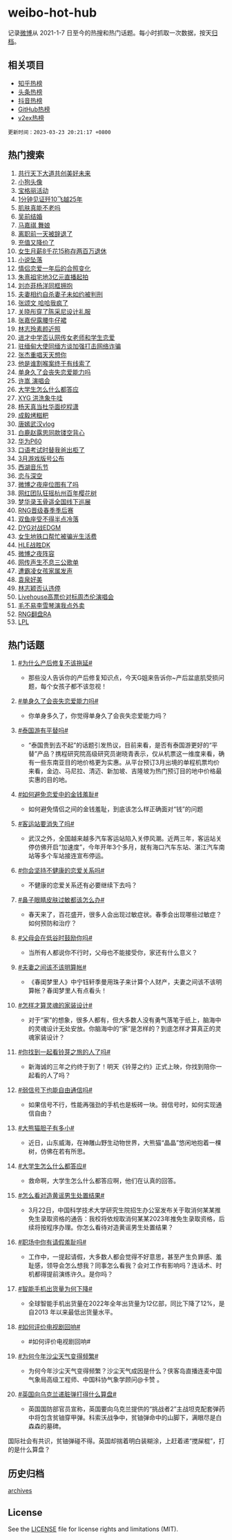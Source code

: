 # weibo-hot-hub

记录[微博](https://www.weibo.com)从 2021-1-7 日至今的热搜和热门话题。每小时抓取一次数据，按天[归档](archives)。

## 相关项目

- [知乎热榜](https://github.com/lonnyzhang423/zhihu-hot-hub)
- [头条热榜](https://github.com/lonnyzhang423/toutiao-hot-hub)
- [抖音热榜](https://github.com/lonnyzhang423/douyin-hot-hub)
- [GitHub热榜](https://github.com/lonnyzhang423/github-hot-hub)
- [v2ex热榜](https://github.com/lonnyzhang423/v2ex-hot-hub)


`更新时间：2023-03-23 20:21:17 +0800`

## 热门搜索

1. [共行天下大道共创美好未来](https://m.weibo.cn/search?containerid=100103type%3D1%26t%3D10%26q%3D%23%E5%85%B1%E8%A1%8C%E5%A4%A9%E4%B8%8B%E5%A4%A7%E9%81%93%E5%85%B1%E5%88%9B%E7%BE%8E%E5%A5%BD%E6%9C%AA%E6%9D%A5%23&stream_entry_id=51&isnewpage=1&extparam=seat%3D1%26pos%3D0%26stream_entry_id%3D51%26cate%3D10103%26dgr%3D0%26c_type%3D51%26filter_type%3Drealtimehot%26display_time%3D1679574075%26pre_seqid%3D167957407583604832226&luicode=10000011&lfid=106003type%253D25%2526t%253D3%2526disable_hot%253D1%2526filter_type%253Drealtimehot)
1. [小狗头像](https://m.weibo.cn/search?containerid=100103type%3D1%26t%3D10%26q%3D%E5%B0%8F%E7%8B%97%E5%A4%B4%E5%83%8F&stream_entry_id=31&isnewpage=1&extparam=seat%3D1%26pos%3D0%26stream_entry_id%3D31%26lcate%3D5001%26realpos%3D1%26filter_type%3Drealtimehot%26flag%3D1%26c_type%3D31%26q%3D%25E5%25B0%258F%25E7%258B%2597%25E5%25A4%25B4%25E5%2583%258F%26cate%3D5001%26dgr%3D0%26band_rank%3D1%26display_time%3D1679574075%26pre_seqid%3D167957407583604832226&luicode=10000011&lfid=106003type%253D25%2526t%253D3%2526disable_hot%253D1%2526filter_type%253Drealtimehot)
1. [宝格丽活动](https://m.weibo.cn/search?containerid=100103type%3D1%26t%3D10%26q%3D%23%E5%AE%9D%E6%A0%BC%E4%B8%BD%E6%B4%BB%E5%8A%A8%23&stream_entry_id=31&isnewpage=1&extparam=seat%3D1%26pos%3D1%26stream_entry_id%3D31%26lcate%3D5001%26realpos%3D2%26filter_type%3Drealtimehot%26flag%3D0%26c_type%3D31%26q%3D%2523%25E5%25AE%259D%25E6%25A0%25BC%25E4%25B8%25BD%25E6%25B4%25BB%25E5%258A%25A8%2523%26cate%3D5001%26dgr%3D0%26band_rank%3D2%26display_time%3D1679574075%26pre_seqid%3D167957407583604832226&luicode=10000011&lfid=106003type%253D25%2526t%253D3%2526disable_hot%253D1%2526filter_type%253Drealtimehot)
1. [1分钟见证歼10飞越25年](https://m.weibo.cn/search?containerid=100103type%3D1%26t%3D10%26q%3D%231%E5%88%86%E9%92%9F%E8%A7%81%E8%AF%81%E6%AD%BC10%E9%A3%9E%E8%B6%8A25%E5%B9%B4%23&stream_entry_id=31&isnewpage=1&extparam=seat%3D1%26pos%3D2%26stream_entry_id%3D31%26lcate%3D5001%26realpos%3D3%26filter_type%3Drealtimehot%26flag%3D0%26c_type%3D31%26q%3D%25231%25E5%2588%2586%25E9%2592%259F%25E8%25A7%2581%25E8%25AF%2581%25E6%25AD%25BC10%25E9%25A3%259E%25E8%25B6%258A25%25E5%25B9%25B4%2523%26cate%3D5001%26dgr%3D0%26band_rank%3D3%26display_time%3D1679574075%26pre_seqid%3D167957407583604832226&luicode=10000011&lfid=106003type%253D25%2526t%253D3%2526disable_hot%253D1%2526filter_type%253Drealtimehot)
1. [肌肤真能不老吗](https://m.weibo.cn/search?containerid=100103type%3D1%26t%3D10%26q%3D%23%E8%82%8C%E8%82%A4%E7%9C%9F%E8%83%BD%E4%B8%8D%E8%80%81%E5%90%97%23&stream_entry_id=31&isnewpage=1&extparam=seat%3D1%26pos%3D3%26stream_entry_id%3D31%26lcate%3D5001%26dgr%3D0%26filter_type%3Drealtimehot%26c_type%3D31%26adid%3D183604%26q%3D%2523%25E8%2582%258C%25E8%2582%25A4%25E7%259C%259F%25E8%2583%25BD%25E4%25B8%258D%25E8%2580%2581%25E5%2590%2597%2523%26cate%3D5001%26band_rank%3D4%26topic_ad%3D1%26display_time%3D1679574075%26pre_seqid%3D167957407583604832226&luicode=10000011&lfid=106003type%253D25%2526t%253D3%2526disable_hot%253D1%2526filter_type%253Drealtimehot)
1. [吴前结婚](https://m.weibo.cn/search?containerid=100103type%3D1%26t%3D10%26q%3D%23%E5%90%B4%E5%89%8D%E7%BB%93%E5%A9%9A%23&stream_entry_id=31&isnewpage=1&extparam=seat%3D1%26pos%3D4%26stream_entry_id%3D31%26lcate%3D5001%26realpos%3D4%26filter_type%3Drealtimehot%26flag%3D1%26c_type%3D31%26q%3D%2523%25E5%2590%25B4%25E5%2589%258D%25E7%25BB%2593%25E5%25A9%259A%2523%26cate%3D5001%26dgr%3D0%26band_rank%3D4%26display_time%3D1679574075%26pre_seqid%3D167957407583604832226&luicode=10000011&lfid=106003type%253D25%2526t%253D3%2526disable_hot%253D1%2526filter_type%253Drealtimehot)
1. [马嘉祺 舞娘](https://m.weibo.cn/search?containerid=100103type%3D1%26t%3D10%26q%3D%E9%A9%AC%E5%98%89%E7%A5%BA+%E8%88%9E%E5%A8%98&stream_entry_id=31&isnewpage=1&extparam=seat%3D1%26pos%3D5%26stream_entry_id%3D31%26lcate%3D5001%26realpos%3D5%26filter_type%3Drealtimehot%26flag%3D1%26c_type%3D31%26q%3D%25E9%25A9%25AC%25E5%2598%2589%25E7%25A5%25BA%2520%25E8%2588%259E%25E5%25A8%2598%26cate%3D5001%26dgr%3D0%26band_rank%3D5%26display_time%3D1679574075%26pre_seqid%3D167957407583604832226&luicode=10000011&lfid=106003type%253D25%2526t%253D3%2526disable_hot%253D1%2526filter_type%253Drealtimehot)
1. [离职前一天被辞退了](https://m.weibo.cn/search?containerid=100103type%3D1%26t%3D10%26q%3D%23%E7%A6%BB%E8%81%8C%E5%89%8D%E4%B8%80%E5%A4%A9%E8%A2%AB%E8%BE%9E%E9%80%80%E4%BA%86%23&stream_entry_id=31&isnewpage=1&extparam=seat%3D1%26pos%3D6%26stream_entry_id%3D31%26lcate%3D5001%26realpos%3D6%26filter_type%3Drealtimehot%26flag%3D2%26c_type%3D31%26q%3D%2523%25E7%25A6%25BB%25E8%2581%258C%25E5%2589%258D%25E4%25B8%2580%25E5%25A4%25A9%25E8%25A2%25AB%25E8%25BE%259E%25E9%2580%2580%25E4%25BA%2586%2523%26cate%3D5001%26dgr%3D0%26band_rank%3D6%26display_time%3D1679574075%26pre_seqid%3D167957407583604832226&luicode=10000011&lfid=106003type%253D25%2526t%253D3%2526disable_hot%253D1%2526filter_type%253Drealtimehot)
1. [充值又降价了](https://m.weibo.cn/search?containerid=100103type%3D1%26t%3D10%26q%3D%23%E5%85%85%E5%80%BC%E5%8F%88%E9%99%8D%E4%BB%B7%E4%BA%86%23&stream_entry_id=31&isnewpage=1&extparam=seat%3D1%26pos%3D7%26stream_entry_id%3D31%26lcate%3D5001%26filter_type%3Drealtimehot%26c_type%3D31%26adid%3D183612%26q%3D%2523%25E5%2585%2585%25E5%2580%25BC%25E5%258F%2588%25E9%2599%258D%25E4%25BB%25B7%25E4%25BA%2586%2523%26cate%3D5001%26dgr%3D0%26band_rank%3D7%26display_time%3D1679574075%26pre_seqid%3D167957407583604832226&luicode=10000011&lfid=106003type%253D25%2526t%253D3%2526disable_hot%253D1%2526filter_type%253Drealtimehot)
1. [女生月薪8千花15称存两百万退休](https://m.weibo.cn/search?containerid=100103type%3D1%26t%3D10%26q%3D%23%E5%A5%B3%E7%94%9F%E6%9C%88%E8%96%AA8%E5%8D%83%E8%8A%B115%E7%A7%B0%E5%AD%98%E4%B8%A4%E7%99%BE%E4%B8%87%E9%80%80%E4%BC%91%23&stream_entry_id=31&isnewpage=1&extparam=seat%3D1%26pos%3D8%26stream_entry_id%3D31%26lcate%3D5001%26realpos%3D7%26filter_type%3Drealtimehot%26flag%3D2%26c_type%3D31%26q%3D%2523%25E5%25A5%25B3%25E7%2594%259F%25E6%259C%2588%25E8%2596%25AA8%25E5%258D%2583%25E8%258A%25B115%25E7%25A7%25B0%25E5%25AD%2598%25E4%25B8%25A4%25E7%2599%25BE%25E4%25B8%2587%25E9%2580%2580%25E4%25BC%2591%2523%26cate%3D5001%26dgr%3D0%26band_rank%3D7%26display_time%3D1679574075%26pre_seqid%3D167957407583604832226&luicode=10000011&lfid=106003type%253D25%2526t%253D3%2526disable_hot%253D1%2526filter_type%253Drealtimehot)
1. [小说坠落](https://m.weibo.cn/search?containerid=100103type%3D1%26t%3D10%26q%3D%23%E5%B0%8F%E8%AF%B4%E5%9D%A0%E8%90%BD%23&stream_entry_id=31&isnewpage=1&extparam=seat%3D1%26pos%3D9%26stream_entry_id%3D31%26lcate%3D5001%26realpos%3D8%26filter_type%3Drealtimehot%26flag%3D1%26c_type%3D31%26q%3D%2523%25E5%25B0%258F%25E8%25AF%25B4%25E5%259D%25A0%25E8%2590%25BD%2523%26cate%3D5001%26dgr%3D0%26band_rank%3D8%26display_time%3D1679574075%26pre_seqid%3D167957407583604832226&luicode=10000011&lfid=106003type%253D25%2526t%253D3%2526disable_hot%253D1%2526filter_type%253Drealtimehot)
1. [情侣恋爱一年后的合照变化](https://m.weibo.cn/search?containerid=100103type%3D1%26t%3D10%26q%3D%23%E6%83%85%E4%BE%A3%E6%81%8B%E7%88%B1%E4%B8%80%E5%B9%B4%E5%90%8E%E7%9A%84%E5%90%88%E7%85%A7%E5%8F%98%E5%8C%96%23&stream_entry_id=31&isnewpage=1&extparam=seat%3D1%26pos%3D10%26stream_entry_id%3D31%26lcate%3D5001%26realpos%3D9%26filter_type%3Drealtimehot%26flag%3D0%26c_type%3D31%26q%3D%2523%25E6%2583%2585%25E4%25BE%25A3%25E6%2581%258B%25E7%2588%25B1%25E4%25B8%2580%25E5%25B9%25B4%25E5%2590%258E%25E7%259A%2584%25E5%2590%2588%25E7%2585%25A7%25E5%258F%2598%25E5%258C%2596%2523%26cate%3D5001%26dgr%3D0%26band_rank%3D9%26display_time%3D1679574075%26pre_seqid%3D167957407583604832226&luicode=10000011&lfid=106003type%253D25%2526t%253D3%2526disable_hot%253D1%2526filter_type%253Drealtimehot)
1. [朱熹祖宅地3亿元直播起拍](https://m.weibo.cn/search?containerid=100103type%3D1%26t%3D10%26q%3D%23%E6%9C%B1%E7%86%B9%E7%A5%96%E5%AE%85%E5%9C%B03%E4%BA%BF%E5%85%83%E7%9B%B4%E6%92%AD%E8%B5%B7%E6%8B%8D%23&stream_entry_id=31&isnewpage=1&extparam=seat%3D1%26pos%3D11%26stream_entry_id%3D31%26lcate%3D5001%26realpos%3D10%26filter_type%3Drealtimehot%26flag%3D0%26c_type%3D31%26q%3D%2523%25E6%259C%25B1%25E7%2586%25B9%25E7%25A5%2596%25E5%25AE%2585%25E5%259C%25B03%25E4%25BA%25BF%25E5%2585%2583%25E7%259B%25B4%25E6%2592%25AD%25E8%25B5%25B7%25E6%258B%258D%2523%26cate%3D5001%26dgr%3D0%26band_rank%3D10%26display_time%3D1679574075%26pre_seqid%3D167957407583604832226&luicode=10000011&lfid=106003type%253D25%2526t%253D3%2526disable_hot%253D1%2526filter_type%253Drealtimehot)
1. [刘亦菲杨洋同框拥抱](https://m.weibo.cn/search?containerid=100103type%3D1%26t%3D10%26q%3D%23%E5%88%98%E4%BA%A6%E8%8F%B2%E6%9D%A8%E6%B4%8B%E5%90%8C%E6%A1%86%E6%8B%A5%E6%8A%B1%23&stream_entry_id=31&isnewpage=1&extparam=seat%3D1%26pos%3D12%26stream_entry_id%3D31%26lcate%3D5001%26realpos%3D11%26filter_type%3Drealtimehot%26flag%3D1%26c_type%3D31%26q%3D%2523%25E5%2588%2598%25E4%25BA%25A6%25E8%258F%25B2%25E6%259D%25A8%25E6%25B4%258B%25E5%2590%258C%25E6%25A1%2586%25E6%258B%25A5%25E6%258A%25B1%2523%26cate%3D5001%26dgr%3D0%26band_rank%3D11%26display_time%3D1679574075%26pre_seqid%3D167957407583604832226&luicode=10000011&lfid=106003type%253D25%2526t%253D3%2526disable_hot%253D1%2526filter_type%253Drealtimehot)
1. [夫妻相约自杀妻子未如约被判刑](https://m.weibo.cn/search?containerid=100103type%3D1%26t%3D10%26q%3D%23%E5%A4%AB%E5%A6%BB%E7%9B%B8%E7%BA%A6%E8%87%AA%E6%9D%80%E5%A6%BB%E5%AD%90%E6%9C%AA%E5%A6%82%E7%BA%A6%E8%A2%AB%E5%88%A4%E5%88%91%23&stream_entry_id=31&isnewpage=1&extparam=seat%3D1%26pos%3D13%26stream_entry_id%3D31%26lcate%3D5001%26realpos%3D12%26filter_type%3Drealtimehot%26flag%3D2%26c_type%3D31%26q%3D%2523%25E5%25A4%25AB%25E5%25A6%25BB%25E7%259B%25B8%25E7%25BA%25A6%25E8%2587%25AA%25E6%259D%2580%25E5%25A6%25BB%25E5%25AD%2590%25E6%259C%25AA%25E5%25A6%2582%25E7%25BA%25A6%25E8%25A2%25AB%25E5%2588%25A4%25E5%2588%2591%2523%26cate%3D5001%26dgr%3D0%26band_rank%3D12%26display_time%3D1679574075%26pre_seqid%3D167957407583604832226&luicode=10000011&lfid=106003type%253D25%2526t%253D3%2526disable_hot%253D1%2526filter_type%253Drealtimehot)
1. [张颂文 哈哈我疯了](https://m.weibo.cn/search?containerid=100103type%3D1%26t%3D10%26q%3D%E5%BC%A0%E9%A2%82%E6%96%87+%E5%93%88%E5%93%88%E6%88%91%E7%96%AF%E4%BA%86&stream_entry_id=31&isnewpage=1&extparam=seat%3D1%26pos%3D14%26stream_entry_id%3D31%26lcate%3D5001%26realpos%3D13%26filter_type%3Drealtimehot%26flag%3D1%26c_type%3D31%26q%3D%25E5%25BC%25A0%25E9%25A2%2582%25E6%2596%2587%2520%25E5%2593%2588%25E5%2593%2588%25E6%2588%2591%25E7%2596%25AF%25E4%25BA%2586%26cate%3D5001%26dgr%3D0%26band_rank%3D13%26display_time%3D1679574075%26pre_seqid%3D167957407583604832226&luicode=10000011&lfid=106003type%253D25%2526t%253D3%2526disable_hot%253D1%2526filter_type%253Drealtimehot)
1. [关晓彤穿了陈采尼设计礼服](https://m.weibo.cn/search?containerid=100103type%3D1%26t%3D10%26q%3D%23%E5%85%B3%E6%99%93%E5%BD%A4%E7%A9%BF%E4%BA%86%E9%99%88%E9%87%87%E5%B0%BC%E8%AE%BE%E8%AE%A1%E7%A4%BC%E6%9C%8D%23&stream_entry_id=31&isnewpage=1&extparam=seat%3D1%26pos%3D15%26stream_entry_id%3D31%26lcate%3D5001%26realpos%3D14%26filter_type%3Drealtimehot%26flag%3D2%26c_type%3D31%26q%3D%2523%25E5%2585%25B3%25E6%2599%2593%25E5%25BD%25A4%25E7%25A9%25BF%25E4%25BA%2586%25E9%2599%2588%25E9%2587%2587%25E5%25B0%25BC%25E8%25AE%25BE%25E8%25AE%25A1%25E7%25A4%25BC%25E6%259C%258D%2523%26cate%3D5001%26dgr%3D0%26band_rank%3D14%26display_time%3D1679574075%26pre_seqid%3D167957407583604832226&luicode=10000011&lfid=106003type%253D25%2526t%253D3%2526disable_hot%253D1%2526filter_type%253Drealtimehot)
1. [张嘉倪露腰牛仔裙](https://m.weibo.cn/search?containerid=100103type%3D1%26t%3D10%26q%3D%23%E5%BC%A0%E5%98%89%E5%80%AA%E9%9C%B2%E8%85%B0%E7%89%9B%E4%BB%94%E8%A3%99%23&stream_entry_id=31&isnewpage=1&extparam=seat%3D1%26pos%3D16%26stream_entry_id%3D31%26lcate%3D5001%26realpos%3D15%26filter_type%3Drealtimehot%26flag%3D1%26c_type%3D31%26q%3D%2523%25E5%25BC%25A0%25E5%2598%2589%25E5%2580%25AA%25E9%259C%25B2%25E8%2585%25B0%25E7%2589%259B%25E4%25BB%2594%25E8%25A3%2599%2523%26cate%3D5001%26dgr%3D0%26band_rank%3D15%26display_time%3D1679574075%26pre_seqid%3D167957407583604832226&luicode=10000011&lfid=106003type%253D25%2526t%253D3%2526disable_hot%253D1%2526filter_type%253Drealtimehot)
1. [林志玲素颜近照](https://m.weibo.cn/search?containerid=100103type%3D1%26t%3D10%26q%3D%23%E6%9E%97%E5%BF%97%E7%8E%B2%E7%B4%A0%E9%A2%9C%E8%BF%91%E7%85%A7%23&stream_entry_id=31&isnewpage=1&extparam=seat%3D1%26pos%3D17%26stream_entry_id%3D31%26lcate%3D5001%26realpos%3D16%26filter_type%3Drealtimehot%26flag%3D0%26c_type%3D31%26q%3D%2523%25E6%259E%2597%25E5%25BF%2597%25E7%258E%25B2%25E7%25B4%25A0%25E9%25A2%259C%25E8%25BF%2591%25E7%2585%25A7%2523%26cate%3D5001%26dgr%3D0%26band_rank%3D16%26display_time%3D1679574075%26pre_seqid%3D167957407583604832226&luicode=10000011&lfid=106003type%253D25%2526t%253D3%2526disable_hot%253D1%2526filter_type%253Drealtimehot)
1. [进才中学否认网传女老师和学生恋爱](https://m.weibo.cn/search?containerid=100103type%3D1%26t%3D10%26q%3D%23%E8%BF%9B%E6%89%8D%E4%B8%AD%E5%AD%A6%E5%90%A6%E8%AE%A4%E7%BD%91%E4%BC%A0%E5%A5%B3%E8%80%81%E5%B8%88%E5%92%8C%E5%AD%A6%E7%94%9F%E6%81%8B%E7%88%B1%23&stream_entry_id=31&isnewpage=1&extparam=seat%3D1%26pos%3D18%26stream_entry_id%3D31%26lcate%3D5001%26realpos%3D17%26filter_type%3Drealtimehot%26flag%3D0%26c_type%3D31%26q%3D%2523%25E8%25BF%259B%25E6%2589%258D%25E4%25B8%25AD%25E5%25AD%25A6%25E5%2590%25A6%25E8%25AE%25A4%25E7%25BD%2591%25E4%25BC%25A0%25E5%25A5%25B3%25E8%2580%2581%25E5%25B8%2588%25E5%2592%258C%25E5%25AD%25A6%25E7%2594%259F%25E6%2581%258B%25E7%2588%25B1%2523%26cate%3D5001%26dgr%3D0%26band_rank%3D17%26display_time%3D1679574075%26pre_seqid%3D167957407583604832226&luicode=10000011&lfid=106003type%253D25%2526t%253D3%2526disable_hot%253D1%2526filter_type%253Drealtimehot)
1. [驻缅甸大使同缅方谈加强打击网络诈骗](https://m.weibo.cn/search?containerid=100103type%3D1%26t%3D10%26q%3D%23%E9%A9%BB%E7%BC%85%E7%94%B8%E5%A4%A7%E4%BD%BF%E5%90%8C%E7%BC%85%E6%96%B9%E8%B0%88%E5%8A%A0%E5%BC%BA%E6%89%93%E5%87%BB%E7%BD%91%E7%BB%9C%E8%AF%88%E9%AA%97%23&stream_entry_id=31&isnewpage=1&extparam=seat%3D1%26pos%3D19%26stream_entry_id%3D31%26lcate%3D5001%26realpos%3D18%26filter_type%3Drealtimehot%26flag%3D1%26c_type%3D31%26q%3D%2523%25E9%25A9%25BB%25E7%25BC%2585%25E7%2594%25B8%25E5%25A4%25A7%25E4%25BD%25BF%25E5%2590%258C%25E7%25BC%2585%25E6%2596%25B9%25E8%25B0%2588%25E5%258A%25A0%25E5%25BC%25BA%25E6%2589%2593%25E5%2587%25BB%25E7%25BD%2591%25E7%25BB%259C%25E8%25AF%2588%25E9%25AA%2597%2523%26cate%3D5001%26dgr%3D0%26band_rank%3D18%26display_time%3D1679574075%26pre_seqid%3D167957407583604832226&luicode=10000011&lfid=106003type%253D25%2526t%253D3%2526disable_hot%253D1%2526filter_type%253Drealtimehot)
1. [张杰重唱天天想你](https://m.weibo.cn/search?containerid=100103type%3D1%26t%3D10%26q%3D%23%E5%BC%A0%E6%9D%B0%E9%87%8D%E5%94%B1%E5%A4%A9%E5%A4%A9%E6%83%B3%E4%BD%A0%23&stream_entry_id=31&isnewpage=1&extparam=seat%3D1%26pos%3D20%26stream_entry_id%3D31%26lcate%3D5001%26realpos%3D19%26filter_type%3Drealtimehot%26flag%3D1%26c_type%3D31%26q%3D%2523%25E5%25BC%25A0%25E6%259D%25B0%25E9%2587%258D%25E5%2594%25B1%25E5%25A4%25A9%25E5%25A4%25A9%25E6%2583%25B3%25E4%25BD%25A0%2523%26cate%3D5001%26dgr%3D0%26band_rank%3D19%26display_time%3D1679574075%26pre_seqid%3D167957407583604832226&luicode=10000011&lfid=106003type%253D25%2526t%253D3%2526disable_hot%253D1%2526filter_type%253Drealtimehot)
1. [他是谁割喉案终于有线索了](https://m.weibo.cn/search?containerid=100103type%3D1%26t%3D10%26q%3D%23%E4%BB%96%E6%98%AF%E8%B0%81%E5%89%B2%E5%96%89%E6%A1%88%E7%BB%88%E4%BA%8E%E6%9C%89%E7%BA%BF%E7%B4%A2%E4%BA%86%23&stream_entry_id=31&isnewpage=1&extparam=seat%3D1%26pos%3D21%26stream_entry_id%3D31%26lcate%3D5001%26realpos%3D20%26filter_type%3Drealtimehot%26flag%3D1%26c_type%3D31%26q%3D%2523%25E4%25BB%2596%25E6%2598%25AF%25E8%25B0%2581%25E5%2589%25B2%25E5%2596%2589%25E6%25A1%2588%25E7%25BB%2588%25E4%25BA%258E%25E6%259C%2589%25E7%25BA%25BF%25E7%25B4%25A2%25E4%25BA%2586%2523%26cate%3D5001%26dgr%3D0%26band_rank%3D20%26display_time%3D1679574075%26pre_seqid%3D167957407583604832226&luicode=10000011&lfid=106003type%253D25%2526t%253D3%2526disable_hot%253D1%2526filter_type%253Drealtimehot)
1. [单身久了会丧失恋爱能力吗](https://m.weibo.cn/search?containerid=100103type%3D1%26t%3D10%26q%3D%23%E5%8D%95%E8%BA%AB%E4%B9%85%E4%BA%86%E4%BC%9A%E4%B8%A7%E5%A4%B1%E6%81%8B%E7%88%B1%E8%83%BD%E5%8A%9B%E5%90%97%23&stream_entry_id=31&isnewpage=1&extparam=seat%3D1%26pos%3D22%26stream_entry_id%3D31%26lcate%3D5001%26realpos%3D21%26filter_type%3Drealtimehot%26flag%3D1%26c_type%3D31%26q%3D%2523%25E5%258D%2595%25E8%25BA%25AB%25E4%25B9%2585%25E4%25BA%2586%25E4%25BC%259A%25E4%25B8%25A7%25E5%25A4%25B1%25E6%2581%258B%25E7%2588%25B1%25E8%2583%25BD%25E5%258A%259B%25E5%2590%2597%2523%26cate%3D5001%26dgr%3D0%26band_rank%3D21%26display_time%3D1679574075%26pre_seqid%3D167957407583604832226&luicode=10000011&lfid=106003type%253D25%2526t%253D3%2526disable_hot%253D1%2526filter_type%253Drealtimehot)
1. [许嵩 演唱会](https://m.weibo.cn/search?containerid=100103type%3D1%26t%3D10%26q%3D%E8%AE%B8%E5%B5%A9+%E6%BC%94%E5%94%B1%E4%BC%9A&stream_entry_id=31&isnewpage=1&extparam=seat%3D1%26pos%3D23%26stream_entry_id%3D31%26lcate%3D5001%26realpos%3D22%26filter_type%3Drealtimehot%26flag%3D1%26c_type%3D31%26q%3D%25E8%25AE%25B8%25E5%25B5%25A9%2520%25E6%25BC%2594%25E5%2594%25B1%25E4%25BC%259A%26cate%3D5001%26dgr%3D0%26band_rank%3D22%26display_time%3D1679574075%26pre_seqid%3D167957407583604832226&luicode=10000011&lfid=106003type%253D25%2526t%253D3%2526disable_hot%253D1%2526filter_type%253Drealtimehot)
1. [大学生怎么什么都答应](https://m.weibo.cn/search?containerid=100103type%3D1%26t%3D10%26q%3D%23%E5%A4%A7%E5%AD%A6%E7%94%9F%E6%80%8E%E4%B9%88%E4%BB%80%E4%B9%88%E9%83%BD%E7%AD%94%E5%BA%94%23&stream_entry_id=31&isnewpage=1&extparam=seat%3D1%26pos%3D24%26stream_entry_id%3D31%26lcate%3D5001%26realpos%3D23%26filter_type%3Drealtimehot%26flag%3D0%26c_type%3D31%26q%3D%2523%25E5%25A4%25A7%25E5%25AD%25A6%25E7%2594%259F%25E6%2580%258E%25E4%25B9%2588%25E4%25BB%2580%25E4%25B9%2588%25E9%2583%25BD%25E7%25AD%2594%25E5%25BA%2594%2523%26cate%3D5001%26dgr%3D0%26band_rank%3D23%26display_time%3D1679574075%26pre_seqid%3D167957407583604832226&luicode=10000011&lfid=106003type%253D25%2526t%253D3%2526disable_hot%253D1%2526filter_type%253Drealtimehot)
1. [XYG 洪洗象牛哇](https://m.weibo.cn/search?containerid=100103type%3D1%26t%3D10%26q%3DXYG+%E6%B4%AA%E6%B4%97%E8%B1%A1%E7%89%9B%E5%93%87&stream_entry_id=31&isnewpage=1&extparam=seat%3D1%26pos%3D25%26stream_entry_id%3D31%26lcate%3D5001%26realpos%3D24%26filter_type%3Drealtimehot%26flag%3D0%26c_type%3D31%26q%3DXYG%2520%25E6%25B4%25AA%25E6%25B4%2597%25E8%25B1%25A1%25E7%2589%259B%25E5%2593%2587%26cate%3D5001%26dgr%3D0%26band_rank%3D24%26display_time%3D1679574075%26pre_seqid%3D167957407583604832226&luicode=10000011&lfid=106003type%253D25%2526t%253D3%2526disable_hot%253D1%2526filter_type%253Drealtimehot)
1. [杨天真当杜华面挖程潇](https://m.weibo.cn/search?containerid=100103type%3D1%26t%3D10%26q%3D%23%E6%9D%A8%E5%A4%A9%E7%9C%9F%E5%BD%93%E6%9D%9C%E5%8D%8E%E9%9D%A2%E6%8C%96%E7%A8%8B%E6%BD%87%23&stream_entry_id=31&isnewpage=1&extparam=seat%3D1%26pos%3D26%26stream_entry_id%3D31%26lcate%3D5001%26realpos%3D25%26filter_type%3Drealtimehot%26flag%3D0%26c_type%3D31%26q%3D%2523%25E6%259D%25A8%25E5%25A4%25A9%25E7%259C%259F%25E5%25BD%2593%25E6%259D%259C%25E5%258D%258E%25E9%259D%25A2%25E6%258C%2596%25E7%25A8%258B%25E6%25BD%2587%2523%26cate%3D5001%26dgr%3D0%26band_rank%3D25%26display_time%3D1679574075%26pre_seqid%3D167957407583604832226&luicode=10000011&lfid=106003type%253D25%2526t%253D3%2526disable_hot%253D1%2526filter_type%253Drealtimehot)
1. [成毅烤糍粑](https://m.weibo.cn/search?containerid=100103type%3D1%26t%3D10%26q%3D%23%E6%88%90%E6%AF%85%E7%83%A4%E7%B3%8D%E7%B2%91%23&stream_entry_id=31&isnewpage=1&extparam=seat%3D1%26pos%3D27%26stream_entry_id%3D31%26lcate%3D5001%26realpos%3D26%26filter_type%3Drealtimehot%26flag%3D1%26c_type%3D31%26q%3D%2523%25E6%2588%2590%25E6%25AF%2585%25E7%2583%25A4%25E7%25B3%258D%25E7%25B2%2591%2523%26cate%3D5001%26dgr%3D0%26band_rank%3D26%26display_time%3D1679574075%26pre_seqid%3D167957407583604832226&luicode=10000011&lfid=106003type%253D25%2526t%253D3%2526disable_hot%253D1%2526filter_type%253Drealtimehot)
1. [唐嫣武汉vlog](https://m.weibo.cn/search?containerid=100103type%3D1%26t%3D10%26q%3D%23%E5%94%90%E5%AB%A3%E6%AD%A6%E6%B1%89vlog%23&stream_entry_id=31&isnewpage=1&extparam=seat%3D1%26pos%3D28%26stream_entry_id%3D31%26lcate%3D5001%26realpos%3D27%26filter_type%3Drealtimehot%26flag%3D1%26c_type%3D31%26q%3D%2523%25E5%2594%2590%25E5%25AB%25A3%25E6%25AD%25A6%25E6%25B1%2589vlog%2523%26cate%3D5001%26dgr%3D0%26band_rank%3D27%26display_time%3D1679574075%26pre_seqid%3D167957407583604832226&luicode=10000011&lfid=106003type%253D25%2526t%253D3%2526disable_hot%253D1%2526filter_type%253Drealtimehot)
1. [白鹿赵露思同款镂空背心](https://m.weibo.cn/search?containerid=100103type%3D1%26t%3D10%26q%3D%23%E7%99%BD%E9%B9%BF%E8%B5%B5%E9%9C%B2%E6%80%9D%E5%90%8C%E6%AC%BE%E9%95%82%E7%A9%BA%E8%83%8C%E5%BF%83%23&stream_entry_id=31&isnewpage=1&extparam=seat%3D1%26pos%3D29%26stream_entry_id%3D31%26lcate%3D5001%26realpos%3D28%26filter_type%3Drealtimehot%26flag%3D0%26c_type%3D31%26q%3D%2523%25E7%2599%25BD%25E9%25B9%25BF%25E8%25B5%25B5%25E9%259C%25B2%25E6%2580%259D%25E5%2590%258C%25E6%25AC%25BE%25E9%2595%2582%25E7%25A9%25BA%25E8%2583%258C%25E5%25BF%2583%2523%26cate%3D5001%26dgr%3D0%26band_rank%3D28%26display_time%3D1679574075%26pre_seqid%3D167957407583604832226&luicode=10000011&lfid=106003type%253D25%2526t%253D3%2526disable_hot%253D1%2526filter_type%253Drealtimehot)
1. [华为P60](https://m.weibo.cn/search?containerid=100103type%3D1%26t%3D10%26q%3D%23%E5%8D%8E%E4%B8%BAP60%23&stream_entry_id=31&isnewpage=1&extparam=seat%3D1%26pos%3D30%26stream_entry_id%3D31%26lcate%3D5001%26realpos%3D29%26filter_type%3Drealtimehot%26flag%3D0%26c_type%3D31%26q%3D%2523%25E5%258D%258E%25E4%25B8%25BAP60%2523%26cate%3D5001%26dgr%3D0%26band_rank%3D29%26display_time%3D1679574075%26pre_seqid%3D167957407583604832226&luicode=10000011&lfid=106003type%253D25%2526t%253D3%2526disable_hot%253D1%2526filter_type%253Drealtimehot)
1. [口语考试时替我爸出柜了](https://m.weibo.cn/search?containerid=100103type%3D1%26t%3D10%26q%3D%23%E5%8F%A3%E8%AF%AD%E8%80%83%E8%AF%95%E6%97%B6%E6%9B%BF%E6%88%91%E7%88%B8%E5%87%BA%E6%9F%9C%E4%BA%86%23&stream_entry_id=31&isnewpage=1&extparam=seat%3D1%26pos%3D31%26stream_entry_id%3D31%26lcate%3D5001%26realpos%3D30%26filter_type%3Drealtimehot%26flag%3D0%26c_type%3D31%26q%3D%2523%25E5%258F%25A3%25E8%25AF%25AD%25E8%2580%2583%25E8%25AF%2595%25E6%2597%25B6%25E6%259B%25BF%25E6%2588%2591%25E7%2588%25B8%25E5%2587%25BA%25E6%259F%259C%25E4%25BA%2586%2523%26cate%3D5001%26dgr%3D0%26band_rank%3D30%26display_time%3D1679574075%26pre_seqid%3D167957407583604832226&luicode=10000011&lfid=106003type%253D25%2526t%253D3%2526disable_hot%253D1%2526filter_type%253Drealtimehot)
1. [3月游戏版号公布](https://m.weibo.cn/search?containerid=100103type%3D1%26t%3D10%26q%3D%233%E6%9C%88%E6%B8%B8%E6%88%8F%E7%89%88%E5%8F%B7%E5%85%AC%E5%B8%83%23&stream_entry_id=31&isnewpage=1&extparam=seat%3D1%26pos%3D32%26stream_entry_id%3D31%26lcate%3D5001%26realpos%3D31%26filter_type%3Drealtimehot%26flag%3D1%26c_type%3D31%26q%3D%25233%25E6%259C%2588%25E6%25B8%25B8%25E6%2588%258F%25E7%2589%2588%25E5%258F%25B7%25E5%2585%25AC%25E5%25B8%2583%2523%26cate%3D5001%26dgr%3D0%26band_rank%3D31%26display_time%3D1679574075%26pre_seqid%3D167957407583604832226&luicode=10000011&lfid=106003type%253D25%2526t%253D3%2526disable_hot%253D1%2526filter_type%253Drealtimehot)
1. [西湖音乐节](https://m.weibo.cn/search?containerid=100103type%3D1%26t%3D10%26q%3D%23%E8%A5%BF%E6%B9%96%E9%9F%B3%E4%B9%90%E8%8A%82%23&stream_entry_id=31&isnewpage=1&extparam=seat%3D1%26pos%3D33%26stream_entry_id%3D31%26lcate%3D5001%26realpos%3D32%26filter_type%3Drealtimehot%26flag%3D1%26c_type%3D31%26q%3D%2523%25E8%25A5%25BF%25E6%25B9%2596%25E9%259F%25B3%25E4%25B9%2590%25E8%258A%2582%2523%26cate%3D5001%26dgr%3D0%26band_rank%3D32%26display_time%3D1679574075%26pre_seqid%3D167957407583604832226&luicode=10000011&lfid=106003type%253D25%2526t%253D3%2526disable_hot%253D1%2526filter_type%253Drealtimehot)
1. [恋与深空](https://m.weibo.cn/search?containerid=100103type%3D1%26t%3D10%26q%3D%23%E6%81%8B%E4%B8%8E%E6%B7%B1%E7%A9%BA%23&stream_entry_id=31&isnewpage=1&extparam=seat%3D1%26pos%3D34%26stream_entry_id%3D31%26lcate%3D5001%26realpos%3D33%26filter_type%3Drealtimehot%26flag%3D1%26c_type%3D31%26q%3D%2523%25E6%2581%258B%25E4%25B8%258E%25E6%25B7%25B1%25E7%25A9%25BA%2523%26cate%3D5001%26dgr%3D0%26band_rank%3D33%26display_time%3D1679574075%26pre_seqid%3D167957407583604832226&luicode=10000011&lfid=106003type%253D25%2526t%253D3%2526disable_hot%253D1%2526filter_type%253Drealtimehot)
1. [微博之夜座位图有了吗](https://m.weibo.cn/search?containerid=100103type%3D1%26t%3D10%26q%3D%23%E5%BE%AE%E5%8D%9A%E4%B9%8B%E5%A4%9C%E5%BA%A7%E4%BD%8D%E5%9B%BE%E6%9C%89%E4%BA%86%E5%90%97%23&stream_entry_id=31&isnewpage=1&extparam=seat%3D1%26pos%3D35%26stream_entry_id%3D31%26lcate%3D5001%26realpos%3D34%26filter_type%3Drealtimehot%26flag%3D1%26c_type%3D31%26q%3D%2523%25E5%25BE%25AE%25E5%258D%259A%25E4%25B9%258B%25E5%25A4%259C%25E5%25BA%25A7%25E4%25BD%258D%25E5%259B%25BE%25E6%259C%2589%25E4%25BA%2586%25E5%2590%2597%2523%26cate%3D5001%26dgr%3D0%26band_rank%3D34%26display_time%3D1679574075%26pre_seqid%3D167957407583604832226&luicode=10000011&lfid=106003type%253D25%2526t%253D3%2526disable_hot%253D1%2526filter_type%253Drealtimehot)
1. [网红团队狂摇杭州百年樱花树](https://m.weibo.cn/search?containerid=100103type%3D1%26t%3D10%26q%3D%23%E7%BD%91%E7%BA%A2%E5%9B%A2%E9%98%9F%E7%8B%82%E6%91%87%E6%9D%AD%E5%B7%9E%E7%99%BE%E5%B9%B4%E6%A8%B1%E8%8A%B1%E6%A0%91%23&stream_entry_id=31&isnewpage=1&extparam=seat%3D1%26pos%3D36%26stream_entry_id%3D31%26lcate%3D5001%26realpos%3D35%26filter_type%3Drealtimehot%26flag%3D0%26c_type%3D31%26q%3D%2523%25E7%25BD%2591%25E7%25BA%25A2%25E5%259B%25A2%25E9%2598%259F%25E7%258B%2582%25E6%2591%2587%25E6%259D%25AD%25E5%25B7%259E%25E7%2599%25BE%25E5%25B9%25B4%25E6%25A8%25B1%25E8%258A%25B1%25E6%25A0%2591%2523%26cate%3D5001%26dgr%3D0%26band_rank%3D35%26display_time%3D1679574075%26pre_seqid%3D167957407583604832226&luicode=10000011&lfid=106003type%253D25%2526t%253D3%2526disable_hot%253D1%2526filter_type%253Drealtimehot)
1. [梦华录玉骨遥全国线下巡展](https://m.weibo.cn/search?containerid=100103type%3D1%26t%3D10%26q%3D%23%E6%A2%A6%E5%8D%8E%E5%BD%95%E7%8E%89%E9%AA%A8%E9%81%A5%E5%85%A8%E5%9B%BD%E7%BA%BF%E4%B8%8B%E5%B7%A1%E5%B1%95%23&stream_entry_id=31&isnewpage=1&extparam=seat%3D1%26pos%3D37%26stream_entry_id%3D31%26lcate%3D5001%26realpos%3D36%26filter_type%3Drealtimehot%26flag%3D0%26c_type%3D31%26q%3D%2523%25E6%25A2%25A6%25E5%258D%258E%25E5%25BD%2595%25E7%258E%2589%25E9%25AA%25A8%25E9%2581%25A5%25E5%2585%25A8%25E5%259B%25BD%25E7%25BA%25BF%25E4%25B8%258B%25E5%25B7%25A1%25E5%25B1%2595%2523%26cate%3D5001%26dgr%3D0%26band_rank%3D36%26display_time%3D1679574075%26pre_seqid%3D167957407583604832226&luicode=10000011&lfid=106003type%253D25%2526t%253D3%2526disable_hot%253D1%2526filter_type%253Drealtimehot)
1. [RNG晋级春季季后赛](https://m.weibo.cn/search?containerid=100103type%3D1%26t%3D10%26q%3D%23RNG%E6%99%8B%E7%BA%A7%E6%98%A5%E5%AD%A3%E5%AD%A3%E5%90%8E%E8%B5%9B%23&stream_entry_id=31&isnewpage=1&extparam=seat%3D1%26pos%3D38%26stream_entry_id%3D31%26lcate%3D5001%26realpos%3D37%26filter_type%3Drealtimehot%26flag%3D1%26c_type%3D31%26q%3D%2523RNG%25E6%2599%258B%25E7%25BA%25A7%25E6%2598%25A5%25E5%25AD%25A3%25E5%25AD%25A3%25E5%2590%258E%25E8%25B5%259B%2523%26cate%3D5001%26dgr%3D0%26band_rank%3D37%26display_time%3D1679574075%26pre_seqid%3D167957407583604832226&luicode=10000011&lfid=106003type%253D25%2526t%253D3%2526disable_hot%253D1%2526filter_type%253Drealtimehot)
1. [双鱼座受不得半点冷落](https://m.weibo.cn/search?containerid=100103type%3D1%26t%3D10%26q%3D%23%E5%8F%8C%E9%B1%BC%E5%BA%A7%E5%8F%97%E4%B8%8D%E5%BE%97%E5%8D%8A%E7%82%B9%E5%86%B7%E8%90%BD%23&stream_entry_id=31&isnewpage=1&extparam=seat%3D1%26pos%3D39%26stream_entry_id%3D31%26lcate%3D5001%26realpos%3D38%26filter_type%3Drealtimehot%26flag%3D0%26c_type%3D31%26q%3D%2523%25E5%258F%258C%25E9%25B1%25BC%25E5%25BA%25A7%25E5%258F%2597%25E4%25B8%258D%25E5%25BE%2597%25E5%258D%258A%25E7%2582%25B9%25E5%2586%25B7%25E8%2590%25BD%2523%26cate%3D5001%26dgr%3D0%26band_rank%3D38%26display_time%3D1679574075%26pre_seqid%3D167957407583604832226&luicode=10000011&lfid=106003type%253D25%2526t%253D3%2526disable_hot%253D1%2526filter_type%253Drealtimehot)
1. [DYG对战EDGM](https://m.weibo.cn/search?containerid=100103type%3D1%26t%3D10%26q%3D%23DYG%E5%AF%B9%E6%88%98EDGM%23&stream_entry_id=31&isnewpage=1&extparam=seat%3D1%26pos%3D40%26stream_entry_id%3D31%26lcate%3D5001%26realpos%3D39%26filter_type%3Drealtimehot%26flag%3D1%26c_type%3D31%26q%3D%2523DYG%25E5%25AF%25B9%25E6%2588%2598EDGM%2523%26cate%3D5001%26dgr%3D0%26band_rank%3D39%26display_time%3D1679574075%26pre_seqid%3D167957407583604832226&luicode=10000011&lfid=106003type%253D25%2526t%253D3%2526disable_hot%253D1%2526filter_type%253Drealtimehot)
1. [女生地铁口帮忙被骗光生活费](https://m.weibo.cn/search?containerid=100103type%3D1%26t%3D10%26q%3D%23%E5%A5%B3%E7%94%9F%E5%9C%B0%E9%93%81%E5%8F%A3%E5%B8%AE%E5%BF%99%E8%A2%AB%E9%AA%97%E5%85%89%E7%94%9F%E6%B4%BB%E8%B4%B9%23&stream_entry_id=31&isnewpage=1&extparam=seat%3D1%26pos%3D41%26stream_entry_id%3D31%26lcate%3D5001%26realpos%3D40%26filter_type%3Drealtimehot%26flag%3D0%26c_type%3D31%26q%3D%2523%25E5%25A5%25B3%25E7%2594%259F%25E5%259C%25B0%25E9%2593%2581%25E5%258F%25A3%25E5%25B8%25AE%25E5%25BF%2599%25E8%25A2%25AB%25E9%25AA%2597%25E5%2585%2589%25E7%2594%259F%25E6%25B4%25BB%25E8%25B4%25B9%2523%26cate%3D5001%26dgr%3D0%26band_rank%3D40%26display_time%3D1679574075%26pre_seqid%3D167957407583604832226&luicode=10000011&lfid=106003type%253D25%2526t%253D3%2526disable_hot%253D1%2526filter_type%253Drealtimehot)
1. [HLE战胜DK](https://m.weibo.cn/search?containerid=100103type%3D1%26t%3D10%26q%3D%23HLE%E6%88%98%E8%83%9CDK%23&stream_entry_id=31&isnewpage=1&extparam=seat%3D1%26pos%3D42%26stream_entry_id%3D31%26lcate%3D5001%26realpos%3D41%26filter_type%3Drealtimehot%26flag%3D1%26c_type%3D31%26q%3D%2523HLE%25E6%2588%2598%25E8%2583%259CDK%2523%26cate%3D5001%26dgr%3D0%26band_rank%3D41%26display_time%3D1679574075%26pre_seqid%3D167957407583604832226&luicode=10000011&lfid=106003type%253D25%2526t%253D3%2526disable_hot%253D1%2526filter_type%253Drealtimehot)
1. [微博之夜阵容](https://m.weibo.cn/search?containerid=100103type%3D1%26t%3D10%26q%3D%23%E5%BE%AE%E5%8D%9A%E4%B9%8B%E5%A4%9C%E9%98%B5%E5%AE%B9%23&stream_entry_id=31&isnewpage=1&extparam=seat%3D1%26pos%3D43%26stream_entry_id%3D31%26lcate%3D5001%26realpos%3D42%26filter_type%3Drealtimehot%26flag%3D0%26c_type%3D31%26q%3D%2523%25E5%25BE%25AE%25E5%258D%259A%25E4%25B9%258B%25E5%25A4%259C%25E9%2598%25B5%25E5%25AE%25B9%2523%26cate%3D5001%26dgr%3D0%26band_rank%3D42%26display_time%3D1679574075%26pre_seqid%3D167957407583604832226&luicode=10000011&lfid=106003type%253D25%2526t%253D3%2526disable_hot%253D1%2526filter_type%253Drealtimehot)
1. [网传声生不息三公歌单](https://m.weibo.cn/search?containerid=100103type%3D1%26t%3D10%26q%3D%23%E7%BD%91%E4%BC%A0%E5%A3%B0%E7%94%9F%E4%B8%8D%E6%81%AF%E4%B8%89%E5%85%AC%E6%AD%8C%E5%8D%95%23&stream_entry_id=31&isnewpage=1&extparam=seat%3D1%26pos%3D44%26stream_entry_id%3D31%26lcate%3D5001%26realpos%3D43%26filter_type%3Drealtimehot%26flag%3D0%26c_type%3D31%26q%3D%2523%25E7%25BD%2591%25E4%25BC%25A0%25E5%25A3%25B0%25E7%2594%259F%25E4%25B8%258D%25E6%2581%25AF%25E4%25B8%2589%25E5%2585%25AC%25E6%25AD%258C%25E5%258D%2595%2523%26cate%3D5001%26dgr%3D0%26band_rank%3D43%26display_time%3D1679574075%26pre_seqid%3D167957407583604832226&luicode=10000011&lfid=106003type%253D25%2526t%253D3%2526disable_hot%253D1%2526filter_type%253Drealtimehot)
1. [遭霸凌女孩家属发声](https://m.weibo.cn/search?containerid=100103type%3D1%26t%3D10%26q%3D%23%E9%81%AD%E9%9C%B8%E5%87%8C%E5%A5%B3%E5%AD%A9%E5%AE%B6%E5%B1%9E%E5%8F%91%E5%A3%B0%23&stream_entry_id=31&isnewpage=1&extparam=seat%3D1%26pos%3D45%26stream_entry_id%3D31%26lcate%3D5001%26realpos%3D44%26filter_type%3Drealtimehot%26flag%3D0%26c_type%3D31%26q%3D%2523%25E9%2581%25AD%25E9%259C%25B8%25E5%2587%258C%25E5%25A5%25B3%25E5%25AD%25A9%25E5%25AE%25B6%25E5%25B1%259E%25E5%258F%2591%25E5%25A3%25B0%2523%26cate%3D5001%26dgr%3D0%26band_rank%3D44%26display_time%3D1679574075%26pre_seqid%3D167957407583604832226&luicode=10000011&lfid=106003type%253D25%2526t%253D3%2526disable_hot%253D1%2526filter_type%253Drealtimehot)
1. [袁泉好美](https://m.weibo.cn/search?containerid=100103type%3D1%26t%3D10%26q%3D%23%E8%A2%81%E6%B3%89%E5%A5%BD%E7%BE%8E%23&stream_entry_id=31&isnewpage=1&extparam=seat%3D1%26pos%3D46%26stream_entry_id%3D31%26lcate%3D5001%26realpos%3D45%26filter_type%3Drealtimehot%26flag%3D0%26c_type%3D31%26q%3D%2523%25E8%25A2%2581%25E6%25B3%2589%25E5%25A5%25BD%25E7%25BE%258E%2523%26cate%3D5001%26dgr%3D0%26band_rank%3D45%26display_time%3D1679574075%26pre_seqid%3D167957407583604832226&luicode=10000011&lfid=106003type%253D25%2526t%253D3%2526disable_hot%253D1%2526filter_type%253Drealtimehot)
1. [林志颖否认违停](https://m.weibo.cn/search?containerid=100103type%3D1%26t%3D10%26q%3D%23%E6%9E%97%E5%BF%97%E9%A2%96%E5%90%A6%E8%AE%A4%E8%BF%9D%E5%81%9C%23&stream_entry_id=31&isnewpage=1&extparam=seat%3D1%26pos%3D47%26stream_entry_id%3D31%26lcate%3D5001%26realpos%3D46%26filter_type%3Drealtimehot%26flag%3D0%26c_type%3D31%26q%3D%2523%25E6%259E%2597%25E5%25BF%2597%25E9%25A2%2596%25E5%2590%25A6%25E8%25AE%25A4%25E8%25BF%259D%25E5%2581%259C%2523%26cate%3D5001%26dgr%3D0%26band_rank%3D46%26display_time%3D1679574075%26pre_seqid%3D167957407583604832226&luicode=10000011&lfid=106003type%253D25%2526t%253D3%2526disable_hot%253D1%2526filter_type%253Drealtimehot)
1. [Livehouse高票价对标周杰伦演唱会](https://m.weibo.cn/search?containerid=100103type%3D1%26t%3D10%26q%3D%23Livehouse%E9%AB%98%E7%A5%A8%E4%BB%B7%E5%AF%B9%E6%A0%87%E5%91%A8%E6%9D%B0%E4%BC%A6%E6%BC%94%E5%94%B1%E4%BC%9A%23&stream_entry_id=31&isnewpage=1&extparam=seat%3D1%26pos%3D48%26stream_entry_id%3D31%26lcate%3D5001%26realpos%3D47%26filter_type%3Drealtimehot%26flag%3D0%26c_type%3D31%26q%3D%2523Livehouse%25E9%25AB%2598%25E7%25A5%25A8%25E4%25BB%25B7%25E5%25AF%25B9%25E6%25A0%2587%25E5%2591%25A8%25E6%259D%25B0%25E4%25BC%25A6%25E6%25BC%2594%25E5%2594%25B1%25E4%25BC%259A%2523%26cate%3D5001%26dgr%3D0%26band_rank%3D47%26display_time%3D1679574075%26pre_seqid%3D167957407583604832226&luicode=10000011&lfid=106003type%253D25%2526t%253D3%2526disable_hot%253D1%2526filter_type%253Drealtimehot)
1. [毛不易李雪琴演我点外卖](https://m.weibo.cn/search?containerid=100103type%3D1%26t%3D10%26q%3D%23%E6%AF%9B%E4%B8%8D%E6%98%93%E6%9D%8E%E9%9B%AA%E7%90%B4%E6%BC%94%E6%88%91%E7%82%B9%E5%A4%96%E5%8D%96%23&stream_entry_id=31&isnewpage=1&extparam=seat%3D1%26pos%3D49%26stream_entry_id%3D31%26lcate%3D5001%26realpos%3D48%26filter_type%3Drealtimehot%26flag%3D1%26c_type%3D31%26q%3D%2523%25E6%25AF%259B%25E4%25B8%258D%25E6%2598%2593%25E6%259D%258E%25E9%259B%25AA%25E7%2590%25B4%25E6%25BC%2594%25E6%2588%2591%25E7%2582%25B9%25E5%25A4%2596%25E5%258D%2596%2523%26cate%3D5001%26dgr%3D0%26band_rank%3D48%26display_time%3D1679574075%26pre_seqid%3D167957407583604832226&luicode=10000011&lfid=106003type%253D25%2526t%253D3%2526disable_hot%253D1%2526filter_type%253Drealtimehot)
1. [RNG翻盘RA](https://m.weibo.cn/search?containerid=100103type%3D1%26t%3D10%26q%3D%23RNG%E7%BF%BB%E7%9B%98RA%23&stream_entry_id=31&isnewpage=1&extparam=seat%3D1%26pos%3D50%26stream_entry_id%3D31%26lcate%3D5001%26realpos%3D49%26filter_type%3Drealtimehot%26flag%3D0%26c_type%3D31%26q%3D%2523RNG%25E7%25BF%25BB%25E7%259B%2598RA%2523%26cate%3D5001%26dgr%3D0%26band_rank%3D49%26display_time%3D1679574075%26pre_seqid%3D167957407583604832226&luicode=10000011&lfid=106003type%253D25%2526t%253D3%2526disable_hot%253D1%2526filter_type%253Drealtimehot)
1. [LPL](https://m.weibo.cn/search?containerid=100103type%3D1%26t%3D10%26q%3DLPL&stream_entry_id=31&isnewpage=1&extparam=seat%3D1%26pos%3D51%26stream_entry_id%3D31%26lcate%3D5001%26realpos%3D50%26filter_type%3Drealtimehot%26flag%3D1%26c_type%3D31%26q%3DLPL%26cate%3D5001%26dgr%3D0%26band_rank%3D50%26display_time%3D1679574075%26pre_seqid%3D167957407583604832226&luicode=10000011&lfid=106003type%253D25%2526t%253D3%2526disable_hot%253D1%2526filter_type%253Drealtimehot)

## 热门话题

1. [#为什么产后修复不该拖延#](https://m.weibo.cn/search?containerid=231522type%3D1%26t%3D10%26q%3D%23%E4%B8%BA%E4%BB%80%E4%B9%88%E4%BA%A7%E5%90%8E%E4%BF%AE%E5%A4%8D%E4%B8%8D%E8%AF%A5%E6%8B%96%E5%BB%B6%23&stream_entry_id=128&isnewpage=1&extparam=seat%3D1%26c_type%3D128%26lcate%3D5004%26cate%3D5004%26dgr%3D0%26unitid%3D1679554639945%26pos%3D1-0-0%26display_time%3D1679574077%26pre_seqid%3D16795740772760645539&luicode=10000011&lfid=231648_-_4)
    - 那些没人告诉你的产后修复知识点，今天G姐来告诉你~产后盆底肌受损问题，每个女孩子都不该忽视！

1. [#单身久了会丧失恋爱能力吗#](https://m.weibo.cn/search?containerid=231522type%3D1%26t%3D10%26q%3D%23%E5%8D%95%E8%BA%AB%E4%B9%85%E4%BA%86%E4%BC%9A%E4%B8%A7%E5%A4%B1%E6%81%8B%E7%88%B1%E8%83%BD%E5%8A%9B%E5%90%97%23&stream_entry_id=128&isnewpage=1&extparam=seat%3D1%26c_type%3D128%26lcate%3D5004%26cate%3D5004%26dgr%3D0%26unitid%3D1679570573722%26pos%3D1-0-1%26display_time%3D1679574077%26pre_seqid%3D16795740772760645539&luicode=10000011&lfid=231648_-_4)
    - 你单身多久了，你觉得单身久了会丧失恋爱能力吗？

1. [#泰国游有平替吗#](https://m.weibo.cn/search?containerid=231522type%3D1%26t%3D10%26q%3D%23%E6%B3%B0%E5%9B%BD%E6%B8%B8%E6%9C%89%E5%B9%B3%E6%9B%BF%E5%90%97%23&stream_entry_id=128&isnewpage=1&extparam=seat%3D1%26c_type%3D128%26lcate%3D5004%26cate%3D5004%26dgr%3D0%26unitid%3D1679491342160%26pos%3D1-0-2%26display_time%3D1679574077%26pre_seqid%3D16795740772760645539&luicode=10000011&lfid=231648_-_4)
    - “泰国贵到去不起”的话题引发热议，目前来看，是否有泰国游更好的“平替”产品？携程研究院高级研究员谢晓青表示，仅从机票这一维度来看，确有一些东南亚目的地价格更为实惠。从平台预订3月出境的单程机票均价来看，金边、马尼拉、清迈、新加坡、吉隆坡为热门预订目的地中价格最实惠的目的地。

1. [#如何避免恋爱中的金钱羞耻#](https://m.weibo.cn/search?containerid=231522type%3D1%26t%3D10%26q%3D%23%E5%A6%82%E4%BD%95%E9%81%BF%E5%85%8D%E6%81%8B%E7%88%B1%E4%B8%AD%E7%9A%84%E9%87%91%E9%92%B1%E7%BE%9E%E8%80%BB%23&stream_entry_id=128&isnewpage=1&extparam=seat%3D1%26c_type%3D128%26lcate%3D5004%26cate%3D5004%26dgr%3D0%26unitid%3D1679551921289%26pos%3D1-0-3%26display_time%3D1679574077%26pre_seqid%3D16795740772760645539&luicode=10000011&lfid=231648_-_4)
    - 如何避免情侣之间的金钱羞耻，到底该怎么样正确面对“钱”的问题

1. [#客运站要消失了吗#](https://m.weibo.cn/search?containerid=231522type%3D1%26t%3D10%26q%3D%23%E5%AE%A2%E8%BF%90%E7%AB%99%E8%A6%81%E6%B6%88%E5%A4%B1%E4%BA%86%E5%90%97%23&stream_entry_id=128&isnewpage=1&extparam=seat%3D1%26c_type%3D128%26lcate%3D5004%26cate%3D5004%26dgr%3D0%26unitid%3D1679530623258%26pos%3D1-0-4%26display_time%3D1679574077%26pre_seqid%3D16795740772760645539&luicode=10000011&lfid=231648_-_4)
    - 武汉之外，全国越来越多汽车客运站陷入关停风潮。近两三年，客运站关停仿佛开启“加速度”，今年开年3个多月，就有海口汽车东站、湛江汽车南站等多个车站接连宣布停运。

1. [#你会坚持不健康的恋爱关系吗#](https://m.weibo.cn/search?containerid=231522type%3D1%26t%3D10%26q%3D%23%E4%BD%A0%E4%BC%9A%E5%9D%9A%E6%8C%81%E4%B8%8D%E5%81%A5%E5%BA%B7%E7%9A%84%E6%81%8B%E7%88%B1%E5%85%B3%E7%B3%BB%E5%90%97%23&stream_entry_id=128&isnewpage=1&extparam=seat%3D1%26c_type%3D128%26lcate%3D5004%26cate%3D5004%26dgr%3D0%26unitid%3D1679463432134%26pos%3D1-0-5%26display_time%3D1679574077%26pre_seqid%3D16795740772760645539&luicode=10000011&lfid=231648_-_4)
    - 不健康的恋爱关系还有必要继续下去吗？

1. [#鼻子眼睛皮肤过敏都该怎么办#](https://m.weibo.cn/search?containerid=231522type%3D1%26t%3D10%26q%3D%23%E9%BC%BB%E5%AD%90%E7%9C%BC%E7%9D%9B%E7%9A%AE%E8%82%A4%E8%BF%87%E6%95%8F%E9%83%BD%E8%AF%A5%E6%80%8E%E4%B9%88%E5%8A%9E%23&stream_entry_id=128&isnewpage=1&extparam=seat%3D1%26c_type%3D128%26lcate%3D5004%26cate%3D5004%26dgr%3D0%26unitid%3D1679551031702%26pos%3D1-0-6%26display_time%3D1679574077%26pre_seqid%3D16795740772760645539&luicode=10000011&lfid=231648_-_4)
    - 春天来了，百花盛开，很多人会出现过敏症状。春季会出现哪些过敏症？如何预防和治疗？

1. [#父母会在低谷时鼓励你吗#](https://m.weibo.cn/search?containerid=231522type%3D1%26t%3D10%26q%3D%23%E7%88%B6%E6%AF%8D%E4%BC%9A%E5%9C%A8%E4%BD%8E%E8%B0%B7%E6%97%B6%E9%BC%93%E5%8A%B1%E4%BD%A0%E5%90%97%23&stream_entry_id=128&isnewpage=1&extparam=seat%3D1%26c_type%3D128%26lcate%3D5004%26cate%3D5004%26dgr%3D0%26unitid%3D1679546238582%26pos%3D1-0-7%26display_time%3D1679574077%26pre_seqid%3D16795740772760645539&luicode=10000011&lfid=231648_-_4)
    - 当所有人都说你不行时，父母也不能接受你，家还有什么意义？

1. [#夫妻之间该不该明算帐#](https://m.weibo.cn/search?containerid=231522type%3D1%26t%3D10%26q%3D%23%E5%A4%AB%E5%A6%BB%E4%B9%8B%E9%97%B4%E8%AF%A5%E4%B8%8D%E8%AF%A5%E6%98%8E%E7%AE%97%E5%B8%90%23&stream_entry_id=128&isnewpage=1&extparam=seat%3D1%26c_type%3D128%26lcate%3D5004%26cate%3D5004%26dgr%3D0%26unitid%3D1679407337571%26pos%3D1-0-8%26display_time%3D1679574077%26pre_seqid%3D16795740772760645539&luicode=10000011&lfid=231648_-_4)
    - 《春闺梦里人》中宁钰轩季曼用珠子来计算个人财产，夫妻之间该不该明算帐？春闺梦里人有点看头！

1. [#怎样才算灵魂的家装设计#](https://m.weibo.cn/search?containerid=231522type%3D1%26t%3D10%26q%3D%23%E6%80%8E%E6%A0%B7%E6%89%8D%E7%AE%97%E7%81%B5%E9%AD%82%E7%9A%84%E5%AE%B6%E8%A3%85%E8%AE%BE%E8%AE%A1%23&stream_entry_id=128&isnewpage=1&extparam=seat%3D1%26c_type%3D128%26lcate%3D5004%26cate%3D5004%26dgr%3D0%26unitid%3D1679556123910%26pos%3D1-0-9%26display_time%3D1679574077%26pre_seqid%3D16795740772760645539&luicode=10000011&lfid=231648_-_4)
    - 对于“家”的想象，很多人都有，但大多数人没有勇气落笔于纸上，脑海中的灵魂设计无处安放。你脑海中的“家”是怎样的？到底怎样才算真正的灵魂家装设计？

1. [#你找到一起看铃芽之旅的人了吗#](https://m.weibo.cn/search?containerid=231522type%3D1%26t%3D10%26q%3D%23%E4%BD%A0%E6%89%BE%E5%88%B0%E4%B8%80%E8%B5%B7%E7%9C%8B%E9%93%83%E8%8A%BD%E4%B9%8B%E6%97%85%E7%9A%84%E4%BA%BA%E4%BA%86%E5%90%97%23&stream_entry_id=128&isnewpage=1&extparam=seat%3D1%26c_type%3D128%26lcate%3D5004%26cate%3D5004%26dgr%3D0%26unitid%3D1679557632496%26pos%3D1-0-10%26display_time%3D1679574077%26pre_seqid%3D16795740772760645539&luicode=10000011&lfid=231648_-_4)
    - 新海诚的三年之约终于到了！明天《铃芽之约》正式上映，你找到陪你一起看的人了吗？

1. [#弱信号下也能自由通信吗#](https://m.weibo.cn/search?containerid=231522type%3D1%26t%3D10%26q%3D%23%E5%BC%B1%E4%BF%A1%E5%8F%B7%E4%B8%8B%E4%B9%9F%E8%83%BD%E8%87%AA%E7%94%B1%E9%80%9A%E4%BF%A1%E5%90%97%23&stream_entry_id=128&isnewpage=1&extparam=seat%3D1%26c_type%3D128%26lcate%3D5004%26cate%3D5004%26dgr%3D0%26unitid%3D1679569647488%26pos%3D1-0-11%26display_time%3D1679574077%26pre_seqid%3D16795740772760645539&luicode=10000011&lfid=231648_-_4)
    - 如果信号不行，性能再强劲的手机也是板砖一块。弱信号时，如何实现通信自由？

1. [#大熊猫胆子有多小#](https://m.weibo.cn/search?containerid=231522type%3D1%26t%3D10%26q%3D%23%E5%A4%A7%E7%86%8A%E7%8C%AB%E8%83%86%E5%AD%90%E6%9C%89%E5%A4%9A%E5%B0%8F%23&stream_entry_id=128&isnewpage=1&extparam=seat%3D1%26c_type%3D128%26lcate%3D5004%26cate%3D5004%26dgr%3D0%26unitid%3D1679547415222%26pos%3D1-0-12%26display_time%3D1679574077%26pre_seqid%3D16795740772760645539&luicode=10000011&lfid=231648_-_4)
    - 近日，山东威海，在神雕山野生动物世界，大熊猫“晶晶”悠闲地抱着一棵树，仿佛在若有所思。

1. [#大学生怎么什么都答应#](https://m.weibo.cn/search?containerid=231522type%3D1%26t%3D10%26q%3D%23%E5%A4%A7%E5%AD%A6%E7%94%9F%E6%80%8E%E4%B9%88%E4%BB%80%E4%B9%88%E9%83%BD%E7%AD%94%E5%BA%94%23&stream_entry_id=128&isnewpage=1&extparam=seat%3D1%26c_type%3D128%26lcate%3D5004%26cate%3D5004%26dgr%3D0%26unitid%3D1679559136950%26pos%3D1-0-13%26display_time%3D1679574077%26pre_seqid%3D16795740772760645539&luicode=10000011&lfid=231648_-_4)
    - 救命啊，大学生怎么什么都答应啊，他们在认真的回答。

1. [#怎么看对造黄谣男生处置结果#](https://m.weibo.cn/search?containerid=231522type%3D1%26t%3D10%26q%3D%23%E6%80%8E%E4%B9%88%E7%9C%8B%E5%AF%B9%E9%80%A0%E9%BB%84%E8%B0%A3%E7%94%B7%E7%94%9F%E5%A4%84%E7%BD%AE%E7%BB%93%E6%9E%9C%23&stream_entry_id=128&isnewpage=1&extparam=seat%3D1%26c_type%3D128%26lcate%3D5004%26cate%3D5004%26dgr%3D0%26unitid%3D1679452041575%26pos%3D1-0-14%26display_time%3D1679574077%26pre_seqid%3D16795740772760645539&luicode=10000011&lfid=231648_-_4)
    - 3月22日，中国科学技术大学研究生院招生办公室发布关于取消何某某推免生录取资格的通告：我校将依规取消何某某2023年推免生录取资格，后续将按程序办理。你怎么看待对造黄谣男生处置结果？

1. [#职场中你有请假羞耻吗#](https://m.weibo.cn/search?containerid=231522type%3D1%26t%3D10%26q%3D%23%E8%81%8C%E5%9C%BA%E4%B8%AD%E4%BD%A0%E6%9C%89%E8%AF%B7%E5%81%87%E7%BE%9E%E8%80%BB%E5%90%97%23&stream_entry_id=128&isnewpage=1&extparam=seat%3D1%26c_type%3D128%26lcate%3D5004%26cate%3D5004%26dgr%3D0%26unitid%3D1679551326441%26pos%3D1-0-15%26display_time%3D1679574077%26pre_seqid%3D16795740772760645539&luicode=10000011&lfid=231648_-_4)
    - 工作中，一提起请假，大多数人都会觉得不好意思，甚至产生负罪感、羞耻感，领导会怎么想我？同事怎么看我？会对工作有影响吗？连话术、时机都得提前演练许久。是你吗？

1. [#智能手机出货量为何下降#](https://m.weibo.cn/search?containerid=231522type%3D1%26t%3D10%26q%3D%23%E6%99%BA%E8%83%BD%E6%89%8B%E6%9C%BA%E5%87%BA%E8%B4%A7%E9%87%8F%E4%B8%BA%E4%BD%95%E4%B8%8B%E9%99%8D%23&stream_entry_id=128&isnewpage=1&extparam=seat%3D1%26c_type%3D128%26lcate%3D5004%26cate%3D5004%26dgr%3D0%26unitid%3D1679452053366%26pos%3D1-0-16%26display_time%3D1679574077%26pre_seqid%3D16795740772760645539&luicode=10000011&lfid=231648_-_4)
    - 全球智能手机出货量在2022年全年出货量为12亿部，同比下降了12%，是自2013 年以来最低出货量水平。

1. [#如何评价电视剧回响#](https://m.weibo.cn/search?containerid=231522type%3D1%26t%3D10%26q%3D%23%E5%A6%82%E4%BD%95%E8%AF%84%E4%BB%B7%E7%94%B5%E8%A7%86%E5%89%A7%E5%9B%9E%E5%93%8D%23&stream_entry_id=128&isnewpage=1&extparam=seat%3D1%26c_type%3D128%26lcate%3D5004%26cate%3D5004%26dgr%3D0%26unitid%3D1679497682406%26pos%3D1-0-17%26display_time%3D1679574077%26pre_seqid%3D16795740772760645539&luicode=10000011&lfid=231648_-_4)
    - #如何评价电视剧回响#

1. [#为何今年沙尘天气变得频繁#](https://m.weibo.cn/search?containerid=231522type%3D1%26t%3D10%26q%3D%23%E4%B8%BA%E4%BD%95%E4%BB%8A%E5%B9%B4%E6%B2%99%E5%B0%98%E5%A4%A9%E6%B0%94%E5%8F%98%E5%BE%97%E9%A2%91%E7%B9%81%23&stream_entry_id=128&isnewpage=1&extparam=seat%3D1%26c_type%3D128%26lcate%3D5004%26cate%3D5004%26dgr%3D0%26unitid%3D1679571478925%26pos%3D1-0-18%26display_time%3D1679574077%26pre_seqid%3D16795740772760645539&luicode=10000011&lfid=231648_-_4)
    - 为何今年沙尘天气变得频繁？沙尘天气成因是什么？侠客岛直播连麦中国气象局高级工程师、中国科协气象学顾问@卡赞 。

1. [#英国向乌克兰递脏弹打得什么算盘#](https://m.weibo.cn/search?containerid=231522type%3D1%26t%3D10%26q%3D%23%E8%8B%B1%E5%9B%BD%E5%90%91%E4%B9%8C%E5%85%8B%E5%85%B0%E9%80%92%E8%84%8F%E5%BC%B9%E6%89%93%E5%BE%97%E4%BB%80%E4%B9%88%E7%AE%97%E7%9B%98%23&stream_entry_id=128&isnewpage=1&extparam=seat%3D1%26c_type%3D128%26lcate%3D5004%26cate%3D5004%26dgr%3D0%26unitid%3D1679568159489%26pos%3D1-0-19%26display_time%3D1679574077%26pre_seqid%3D16795740772760645539&luicode=10000011&lfid=231648_-_4)
    - 英国国防部官员宣称，英国要向乌克兰提供的“挑战者2”主战坦克配套弹药中将包含贫铀穿甲弹。科索沃战争中，贫铀弹命中的山脚下，满眼尽是白森森的墓碑。

国际社会有共识，贫铀弹碰不得。英国却揣着明白装糊涂，上赶着递“搅屎棍”，打的是什么算盘？


## 历史归档

[archives](archives)

## License

See the [LICENSE](LICENSE) file for license rights and limitations (MIT).
